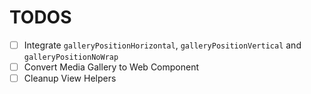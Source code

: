 TODOS
=====

- [ ] Integrate `galleryPositionHorizontal`, `galleryPositionVertical` and `galleryPositionNoWrap`
- [ ] Convert Media Gallery to Web Component
- [ ] Cleanup View Helpers

